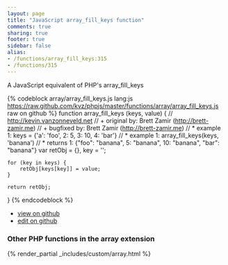 ```yaml
---
layout: page
title: "JavaScript array_fill_keys function"
comments: true
sharing: true
footer: true
sidebar: false
alias:
- /functions/array_fill_keys:315
- /functions/315
---
```

<!-- Generated by Rakefile:build -->
A JavaScript equivalent of PHP's array_fill_keys

{% codeblock array/array_fill_keys.js lang:js https://raw.github.com/kvz/phpjs/master/functions/array/array_fill_keys.js raw on github %}
function array_fill_keys (keys, value) {
    // http://kevin.vanzonneveld.net
    // +   original by: Brett Zamir (http://brett-zamir.me)
    // +   bugfixed by: Brett Zamir (http://brett-zamir.me)
    // *     example 1: keys = {'a': 'foo', 2: 5, 3: 10, 4: 'bar'}
    // *     example 1: array_fill_keys(keys, 'banana')
    // *     returns 1: {"foo": "banana", 5: "banana", 10: "banana", "bar": "banana"}
    var retObj = {},
        key = '';

    for (key in keys) {
        retObj[keys[key]] = value;
    }

    return retObj;
}
{% endcodeblock %}

 - [view on github](https://github.com/kvz/phpjs/blob/master/functions/array/array_fill_keys.js)
 - [edit on github](https://github.com/kvz/phpjs/edit/master/functions/array/array_fill_keys.js)

### Other PHP functions in the array extension
{% render_partial _includes/custom/array.html %}
